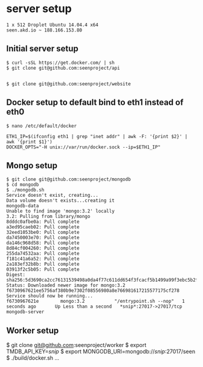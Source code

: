 # server setup

    1 x 512 Droplet Ubuntu 14.04.4 x64
    seen.akd.io ~ 188.166.153.80

## Initial server setup

    $ curl -sSL https://get.docker.com/ | sh
    $ git clone git@github.com:seenproject/api


    $ git clone git@github.com:seenproject/website

## Docker setup to default bind to eth1 instead of eth0

    $ nano /etc/default/docker

    ETH1_IP=$(ifconfig eth1 | grep "inet addr" | awk -F: '{print $2}' | awk '{print $1}')
    DOCKER_OPTS="-H unix://var/run/docker.sock --ip=$ETH1_IP"

## Mongo setup

    $ git clone git@github.com:seenproject/mongodb
    $ cd mongodb
    $ ./mongodb.sh
    Service doesn't exist, creating...
    Data volume doesn't exists...creating it
    mongodb-data
    Unable to find image 'mongo:3.2' locally
    3.2: Pulling from library/mongo
    8dddc0afbe0a: Pull complete
    a3ed95caeb02: Pull complete
    32eed1053be0: Pull complete
    da7450003e70: Pull complete
    da146c968d58: Pull complete
    8d84cf004260: Pull complete
    255da74532aa: Pull complete
    f181c41a6a52: Pull complete
    2a183ef32b8b: Pull complete
    03913f2c5b05: Pull complete
    Digest: sha256:5d3690ca2cc76131539498a0da4f77c611dd654f3fcacf5b1499a99f3ebc5b2f
    Status: Downloaded newer image for mongo:3.2
    f6730967621ee5756af380b9e7302f08556980a8e766981617215577175cf278
    Service should now be running...
    f6730967621e        mongo:3.2           "/entrypoint.sh --nop"   1 seconds ago       Up Less than a second   *snip*:27017->27017/tcp   mongodb-server

## Worker setup

  $ git clone git@github.com:seenproject/worker
  $ export TMDB_API_KEY=*snip*
  $ export MONGODB_URI=mongodb://*snip*:27017/seen
  $ ./build/docker.sh
  ...
